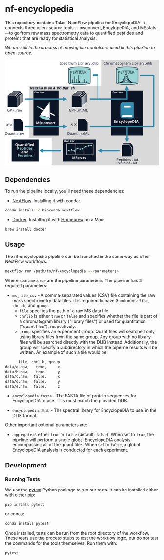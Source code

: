 # nf-encyclopedia

This repository contains Talus' NextFlow pipeline for EncyclopeDIA. 
It connects three open-source tools---msconvert, EncylopeDIA, and MSstats---to go from raw mass spectrometry data to quantified peptides and proteins that are ready for statistical analysis. 

*We are still in the process of moving the containers used in this pipeline to open-source.*

![](static/pipeline.svg)

## Dependencies
To run the pipeline locally, you'll need these dependencies:
- [NextFlow](https://www.nextflow.io/). Installing it with conda:

``` sh
conda install -c bioconda nextflow
```

- [Docker](https://www.docker.com/). Installing it with [Homebrew](https://brew.sh/) on a Mac:

``` sh
brew install docker
```


## Usage

The nf-encyclopedia pipeline can be launched in the same way as other NextFlow workflows:
``` sh
nextflow run /path/to/nf-encyclopedia --<parameters>
```

Where `<parameters>` are the pipeline parameters. The pipeline has 3 required parameters:

- `ms_file_csv` - A comma-separated values (CSV) file containing the raw mass spectrometry data files. It is required to have 3 columns: `file`, `chrlib`, and `group`.
  * `file` specifies the path of a raw MS data file.
  * `chrlib` is either `true` or `false` and specifies whether the file is part of a chromatogram library ("library files") or used for quantitation ("quant files"), respectively.
  * `group` specifies an experiment group. Quant files will searched only using library files from the same group. Any group with no library files will be searched directly with the DLIB instead. Additionally, the group will specify a subdirectory in which the pipeline results will be written. An example of such a file would be:
```
      file, chrlib, group
data/a.raw,   true,     x
data/b.raw,   true,     y
data/c.raw,  false,     x
data/d.raw,  false,     y
data/e.raw,  false,     z
```

- `encyclopedia.fasta` - The FASTA file of protein sequences for EncyclopeDIA to use. This must match the provided DLIB.

- `encyclopedia.dlib` - The spectral library for EncyclopeDIA to use, in the DLIB format.

Other important optional parameters are:

- `aggregate` is either `true` or `false` (default: `false`). When set to `true`, the pipeline will perform a single global EncyclopeDIA analysis encompassing all of the quant files. When set to `false`, a global EncyclopeDIA analysis is conducted for each experiment. 

## Development
### Running Tests
We use the [pytest](https://docs.pytest.org/en/7.0.x/contents.html) Python package to run our tests. It can be installed either with either pip:

```sh
pip install pytest
```

or conda:

``` sh
conda install pytest
```

Once installed, tests can be run from the root directory of the workflow. These tests use the process stubs to test the workflow logic, but do not test the commands for the tools themselves. Run them with:

``` sh
pytest
```

